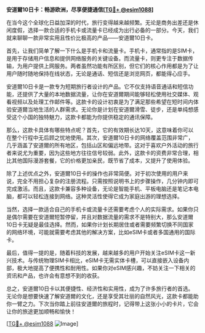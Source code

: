 **安道爾10日卡：畅游欧洲，尽享便捷通信[[TG💪+ @esim1088](https://t.me/s/esim1088)]**

在当今这个全球化日益加深的时代，旅行变得越来越频繁。无论是商务出差还是休闲度假，选择一款合适的手机卡或流量卡已经成为出行必备的一部分。今天，我们就来聊聊一款非常实用且性价比极高的产品——安道爾10日卡。

首先，让我们简单了解一下什么是手机卡和流量卡。手机卡，通常指的是SIM卡，是用于存储用户信息和提供网络服务的关键设备。而流量卡，则更专注于数据传输，为用户提供上网服务。两者虽然功能有所区别，但它们的核心作用都是为了让用户随时随地保持在线状态，无论是通话、短信还是浏览网页，都能得心应手。

安道爾10日卡是一款专为短期旅行者设计的产品。它不仅支持语音通话和短信功能，还提供了大量的本地数据流量，让你在安道爾期间能够轻松使用社交媒体、观看视频以及处理工作邮件等。这款卡的设计初衷是为了满足那些希望在短时间内体验安道爾当地生活的人群需求。无论你是计划在安道爾滑雪、徒步，还是单纯想感受这个小国的独特魅力，这款卡都能为你提供稳定的通讯保障。

那么，这款卡具体有哪些特点呢？首先，它的有效期长达10天，这意味着你可以在整个行程中无后顾之忧地使用。其次，安道爾10日卡的网络覆盖范围非常广，几乎涵盖了安道爾的所有地区，包括山区和偏远地带。这对于喜欢户外活动的旅行者来说尤为重要，因为这些地方往往信号较弱。此外，这款卡的资费非常合理，相比其他国际漫游套餐，它的价格更加亲民，既节省了成本，又提升了使用体验。

除了上述优点之外，安道爾10日卡的操作也非常简便。对于初次使用的用户来说，完全不用担心复杂的注册流程。只需按照说明书上的步骤操作，几分钟内即可完成激活。而且，这款卡兼容多种设备，无论是智能手机、平板电脑还是笔记本电脑，都可以轻松连接到网络。这种灵活性使得它成为家庭出游的理想选择。

当然，选择一款适合自己的手机卡或流量卡还需要考虑个人的实际需求。如果你只是偶尔需要在安道爾短暂停留，并且对数据流量的需求不是特别大，那么安道爾10日卡无疑是最佳选择。然而，如果你计划长期居住或者需要频繁切换不同国家的网络环境，可能就需要考虑其他的解决方案，比如eSIM卡或者多国通用的国际卡。

最后，值得一提的是，随着科技的发展，越来越多的用户开始关注eSIM卡这一新兴技术。与传统物理SIM卡相比，eSIM卡无需实体卡槽，可以直接嵌入设备内部，极大地提高了便携性和耐用性。如果你对eSIM感兴趣，不妨关注一下相关的资讯和产品，也许会有意想不到的收获。

总之，安道爾10日卡以其便捷性、经济性和实用性，成为了许多旅行者的首选。无论你是想要快速了解安道爾的文化，还是享受其壮丽的自然风光，这款卡都能助你一臂之力。下次当你踏上前往安道爾的旅程时，记得带上这张小小的卡片，它会让你的旅途更加顺畅和愉快！

[[TG💪+ @esim1088](https://t.me/s/esim1088) ![Image](https://i.postimg.cc/4NQfJmqS/Snipaste-2025-05-13-00-14-12.png)]